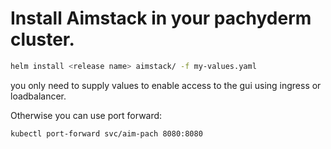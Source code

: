 # Install Aimstack in your pachyderm cluster.

```bash
helm install <release name> aimstack/ -f my-values.yaml
```

you only need to supply values to enable access to the gui using ingress or loadbalancer.

Otherwise you can use port forward:

```bash
kubectl port-forward svc/aim-pach 8080:8080
```
